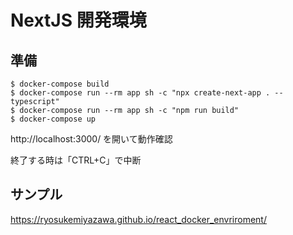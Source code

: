 NextJS 開発環境
================================

## 準備

```
$ docker-compose build
$ docker-compose run --rm app sh -c "npx create-next-app . --typescript"
$ docker-compose run --rm app sh -c "npm run build"
$ docker-compose up
```

http://localhost:3000/
を開いて動作確認

終了する時は「CTRL+C」で中断

## サンプル

https://ryosukemiyazawa.github.io/react_docker_envriroment/
